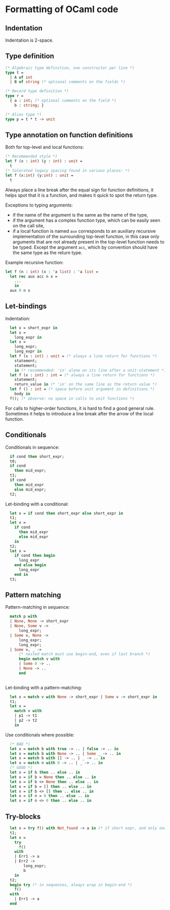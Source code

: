 # Formatting of OCaml code

## Indentation

Indentation is 2-space.

## Type definition

```ocaml
(* Algebraic type definition, one constructor per line *)
type t = 
  | A of int
  | B of string (* optional comments on the fields *)

(* Record type definition *)
type r = 
  { a : int; (* optional comments on the field *)
    b : string; }

(* Alias type *)
type p = t * t -> unit
```

## Type annotation on function definitions

Both for top-level and local functions:

```ocaml
(* Recommended style *)
let f (x : int) (y : int) : unit = 
  t
(* tolerated legacy spacing found in various places: *)
let f (x:int) (y:int) : unit = 
  t
```

Always place a line break after the equal sign for function definitions,
it helps spot that it is a function, and makes it quick to spot the return type.

Exceptions to typing arguments:

- if the name of the argument is the same as the name of the type,
- if the argument has a complex function type, which can be easily seen on the call site,
- if a local function is named `aux` corresponds to an auxiliary recursive implementation
  of the surrounding top-level function, in this case only arguments that are not already
  present in the top-level function needs to be typed. Except the argument `acc`, which
  by convention should have the same type as the return type.

Example recursive function:

```ocaml
let f (n : int) (x : 'a list) : 'a list =
  let rec aux acc n x =
    ...
    in
  aux 0 n x
```

## Let-bindings 

Indentation:

```ocaml
  let x = short_expr in
  let x =
    long_expr in
  let x = 
    long_expr;
    long_expr in
  let f (x : int) : unit = (* always a line return for functions *)
    statement;
    statement;
    in (* recommended: 'in' alone on its line after a unit-statement *)
  let f (x : int) : int = (* always a line return for functions *)
    statement;
    return_value in (* 'in' on the same line as the return value *)
  let f () : int = (* space before unit argument in definitions *)
    body in
  f(); (* observe: no space in calls to unit functions *)
```

For calls to higher-order functions, it is hard to find a good general rule.
Sometimes it helps to introduce a line break after the arrow of the local function.

## Conditionals 

Conditionals in sequence:

```ocaml
  if cond then short_expr;
  t0;
  if cond 
    then mid_expr;
  t1;
  if cond
    then mid_expr
    else mid_expr;
  t2;
```

Let-binding with a conditional:

```ocaml
  let x = if cond then short_expr else short_expr in
  t1;
  let x =
    if cond 
      then mid_expr
      else mid_expr
    in
  t2;
  let x =
    if cond then begin
      long_expr
    end else begin
      long_expr
    end in
  t3;
```

## Pattern matching 

Pattern-matching in sequence:

```ocaml
  match p with
  | None, None -> short_expr
  | None, Some v ->
      long_expr;
  | Some v, None ->
      long_expr;
      long_expr;
  | Some v, _ -> 
      (* nested match must use begin-end, even if last branch *)
      begin match v with
      | Some 0 -> ..
      | None -> ..
      end
  
```

Let-binding with a pattern-matching:

```ocaml
  let x = match v with None -> short_expr | Some v -> short_expr in
  t1;
  let x =
    match v with
    | p1 -> t1
    | p2 -> t2
    in
```

Use conditionals where possible:

```ocaml
  (* BAD *)
  let x = match b with true -> .. | false -> .. in
  let x = match b with None -> .. | Some _ -> .. in
  let x = match b with [] -> .. | _ -> .. in
  let x = match n with 0 -> .. | _ -> .. in
  (* GOOD *)
  let x = if b then .. else .. in
  let x = if b = None then .. else .. in
  let x = if b <> None then .. else .. in
  let x = if b = [] then .. else .. in
  let x = if b <> [] then .. else .. in
  let x = if n = 0 then .. else .. in
  let x = if n <> 0 then .. else .. in
```

## Try-blocks

```ocaml
  let x = try f() with Not_found -> a in (* if short expr, and only one exception *)
  t1;
  let x = 
    try 
      f() 
    with 
    | Err1 -> a
    | Err2 -> 
        long_expr;
        b 
    in
  t2;
  begin try (* in sequences, always wrap in begin-end *)
    f() 
  with
    | Err1 -> a
  end
```
